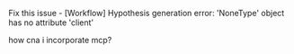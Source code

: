 

Fix this issue - [Workflow] Hypothesis generation error: 'NoneType' object has no attribute 'client'


how cna i incorporate mcp?